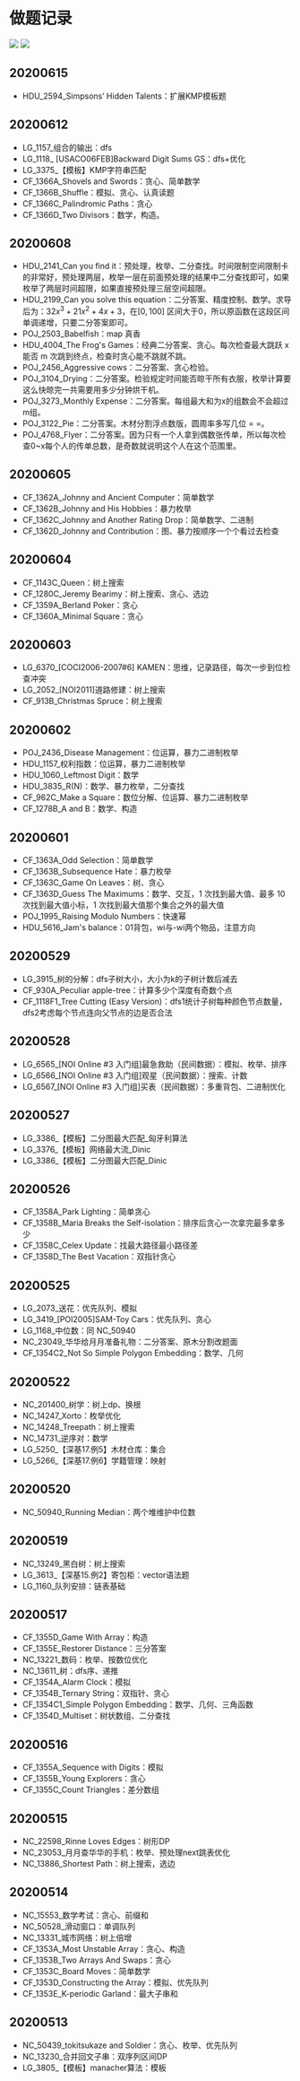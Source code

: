 # 做题记录 

[![](http://cfrating.ihcr.top/?user=wood3s)](https://codeforces.com/profile/wood3s) [![](http://cfrating.ihcr.top/?user=wood3xuxu)](https://codeforces.com/profile/wood3xuxu)

## 20200615

- HDU_2594_Simpsons’ Hidden Talents：扩展KMP模板题

## 20200612

- LG_1157_组合的输出：dfs
- LG_1118_ [USACO06FEB]Backward Digit Sums GS：dfs+优化
- LG_3375_【模板】KMP字符串匹配
- CF_1366A_Shovels and Swords：贪心、简单数学
- CF_1366B_Shuffle：模拟、贪心、认真读题
- CF_1366C_Palindromic Paths：贪心
- CF_1366D_Two Divisors：数学，构造。

## 20200608

- HDU_2141_Can you find it：预处理，枚举、二分查找。时间限制空间限制卡的非常好，预处理两层，枚举一层在前面预处理的结果中二分查找即可，如果枚举了两层时间超限，如果直接预处理三层空间超限。
- HDU_2199_Can you solve this equation：二分答案、精度控制、数学。求导后为：$32x^3+21x^2+4x+3$，在$[0,100]$ 区间大于0，所以原函数在这段区间单调递增，只要二分答案即可。
- POJ_2503_Babelfish：map 真香
- HDU_4004_The Frog's Games：经典二分答案、贪心。每次检查最大跳跃 x 能否 m 次跳到终点，检查时贪心能不跳就不跳。
- POJ_2456_Aggressive cows：二分答案、贪心检验。
- POJ_3104_Drying：二分答案。检验规定时间能否晾干所有衣服，枚举计算要这么快晾完一共需要用多少分钟烘干机。
- POJ_3273_Monthly Expense：二分答案。每组最大和为x的组数会不会超过m组。
- POJ_3122_Pie：二分答案。木材分割浮点数版，圆周率多写几位 = =。
- POJ_4768_Flyer：二分答案。因为只有一个人拿到偶数张传单，所以每次检查0~x每个人的传单总数，是奇数就说明这个人在这个范围里。

## 20200605

- CF_1362A_Johnny and Ancient Computer：简单数学
- CF_1362B_Johnny and His Hobbies：暴力枚举
- CF_1362C_Johnny and Another Rating Drop：简单数学、二进制
- CF_1362D_Johnny and Contribution：图、暴力按顺序一个个看过去检查

## 20200604

- CF_1143C_Queen：树上搜索
- CF_1280C_Jeremy Bearimy：树上搜索、贪心、选边
- CF_1359A_Berland Poker：贪心
- CF_1360A_Minimal Square：贪心

## 20200603

- LG_6370_\[COCI2006-2007#6\] KAMEN：思维，记录路径，每次一步到位检查冲突
- LG_2052_\[NOI2011\]道路修建：树上搜索
- CF_913B_Christmas Spruce：树上搜索

## 20200602 

- POJ_2436_Disease Management：位运算，暴力二进制枚举
- HDU_1157_权利指数：位运算，暴力二进制枚举
- HDU_1060_Leftmost Digit：数学
- HDU_3835_R(N)：数学、暴力枚举，二分查找
- CF_962C_Make a Square：数位分解、位运算、暴力二进制枚举
- CF_1278B_A and B：数学、构造

## 20200601

- CF_1363A_Odd Selection：简单数学
- CF_1363B_Subsequence Hate：暴力枚举
- CF_1363C_Game On Leaves：树、贪心
- CF_1363D_Guess The Maximums：数学、交互，1 次找到最大值、最多 10 次找到最大值小标，1 次找到最大值那个集合之外的最大值
- POJ_1995_Raising Modulo Numbers：快速幂
- HDU_5616_Jam's balance：01背包，wi与-wi两个物品，注意方向

## 20200529

- LG_3915_树的分解：dfs子树大小，大小为k的子树计数后减去
- CF_930A_Peculiar apple-tree：计算多少个深度有奇数个点
- CF_1118F1_Tree Cutting (Easy Version)：dfs1统计子树每种颜色节点数量，dfs2考虑每个节点连向父节点的边是否合法

## 20200528

- LG_6565_[NOI Online #3 入门组]最急救助（民间数据）：模拟、枚举、排序
- LG_6566_[NOI Online #3 入门组]观星（民间数据）：搜索、计数
- LG_6567_[NOI Online #3 入门组]买表（民间数据）：多重背包、二进制优化

## 20200527

- LG_3386_【模板】二分图最大匹配_匈牙利算法
- LG_3376_【模板】网络最大流_Dinic
- LG_3386_【模板】二分图最大匹配_Dinic

## 20200526

- CF_1358A_Park Lighting：简单贪心
- CF_1358B_Maria Breaks the Self-isolation：排序后贪心一次拿完最多拿多少
- CF_1358C_Celex Update：找最大路径最小路径差
- CF_1358D_The Best Vacation：双指针贪心

## 20200525

- LG_2073_送花：优先队列、模拟
- LG_3419_\[POI2005]SAM-Toy Cars：优先队列、贪心
- LG_1168_中位数：同 NC_50940
- NC_23049_华华给月月准备礼物：二分答案、原木分割改题面
- CF_1354C2_Not So Simple Polygon Embedding：数学、几何

## 20200522

- NC_201400_树学：树上dp、换根
- NC_14247_Xorto：枚举优化
- NC_14248_Treepath：树上搜索
- NC_14731_逆序对：数学
- LG_5250_【深基17.例5】木材仓库：集合
- LG_5266_【深基17.例6】学籍管理：映射

## 20200520

- NC_50940_Running Median：两个堆维护中位数

## 20200519

- NC_13249_黑白树：树上搜索
- LG_3613_【深基15.例2】寄包柜：vector语法题
- LG_1160_队列安排：链表基础

## 20200517

- CF_1355D_Game With Array：构造
- CF_1355E_Restorer Distance：三分答案
- NC_13221_数码：枚举、按数位优化
- NC_13611_树：dfs序、递推
- CF_1354A_Alarm Clock：模拟
- CF_1354B_Ternary String：双指针、贪心
- CF_1354C1_Simple Polygon Embedding：数学、几何、三角函数
- CF_1354D_Multiset：树状数组、二分查找

## 20200516

- CF_1355A_Sequence with Digits：模拟
- CF_1355B_Young Explorers：贪心
- CF_1355C_Count Triangles：差分数组

## 20200515

- NC_22598_Rinne Loves Edges：树形DP
- NC_23053_月月查华华的手机：枚举、预处理next跳表优化
- NC_13886_Shortest Path：树上搜索，选边

## 20200514

- NC_15553_数学考试：贪心、前缀和
- NC_50528_滑动窗口：单调队列
- NC_13331_城市网络：树上倍增
- CF_1353A_Most Unstable Array：贪心、构造
- CF_1353B_Two Arrays And Swaps：贪心
- CF_1353C_Board Moves：简单数学
- CF_1353D_Constructing the Array：模拟、优先队列
- CF_1353E_K-periodic Garland：最大子串和
  
## 20200513

- NC_50439_tokitsukaze and Soldier：贪心、枚举、优先队列
- NC_13230_合并回文子串：双序列区间DP
- LG_3805_【模板】manacher算法：模板

